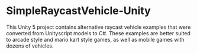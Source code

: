 # SimpleRaycastVehicle-Unity

This Unity 5 project contains alternative raycast vehicle examples that were converted from Unityscript models to C#. These examples are better suited to arcade style and mario kart style games, as well as mobile games with dozens of vehicles.
